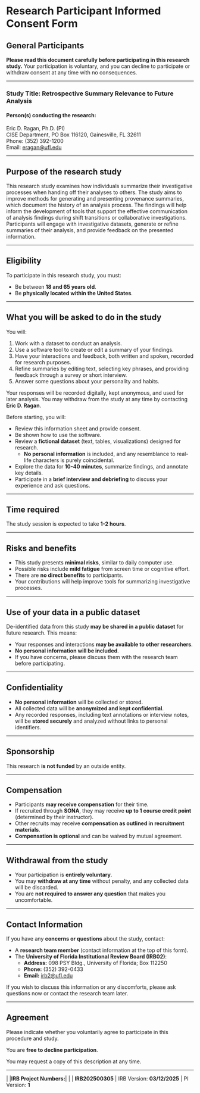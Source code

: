# Research Participant Informed Consent Form

## General Participants  

**Please read this document carefully before participating in this research study.** Your participation is voluntary, and you can decline to participate or withdraw consent at any time with no consequences.

---

### Study Title: Retrospective Summary Relevance to Future Analysis

#### Person(s) conducting the research:
Eric D. Ragan, Ph.D. (PI)  
CISE Department, PO Box 116120, Gainesville, FL 32611  
Phone: (352) 392-1200  
Email: [eragan@ufl.edu](mailto:eragan@ufl.edu)

---

## Purpose of the research study

This research study examines how individuals summarize their investigative processes when handing off their analyses to others. The study aims to improve methods for generating and presenting provenance summaries, which document the history of an analysis process. The findings will help inform the development of tools that support the effective communication of analysis findings during shift transitions or collaborative investigations. Participants will engage with investigative datasets, generate or refine summaries of their analysis, and provide feedback on the presented information.

---

## Eligibility

To participate in this research study, you must:
- Be between **18 and 65 years old**.
- Be **physically located within the United States**.

---

## What you will be asked to do in the study

You will:
1. Work with a dataset to conduct an analysis.
2. Use a software tool to create or edit a summary of your findings.
3. Have your interactions and feedback, both written and spoken, recorded for research purposes.
4. Refine summaries by editing text, selecting key phrases, and providing feedback through a survey or short interview.
5. Answer some questions about your personality and habits.

Your responses will be recorded digitally, kept anonymous, and used for later analysis. You may withdraw from the study at any time by contacting **Eric D. Ragan**.

Before starting, you will:
- Review this information sheet and provide consent.
- Be shown how to use the software.
- Review a **fictional dataset** (text, tables, visualizations) designed for research.
  - **No personal information** is included, and any resemblance to real-life characters is purely coincidental.
- Explore the data for **10-40 minutes**, summarize findings, and annotate key details.
- Participate in a **brief interview and debriefing** to discuss your experience and ask questions.

---

## Time required

The study session is expected to take **1-2 hours**.

---

## Risks and benefits

- This study presents **minimal risks**, similar to daily computer use.
- Possible risks include **mild fatigue** from screen time or cognitive effort.
- There are **no direct benefits** to participants.
- Your contributions will help improve tools for summarizing investigative processes.

---

## Use of your data in a public dataset

De-identified data from this study **may be shared in a public dataset** for future research. This means:
- Your responses and interactions **may be available to other researchers**.
- **No personal information will be included**.
- If you have concerns, please discuss them with the research team before participating.

---

## Confidentiality

- **No personal information** will be collected or stored.
- All collected data will be **anonymized and kept confidential**.
- Any recorded responses, including text annotations or interview notes, will be **stored securely** and analyzed without links to personal identifiers.

---

## Sponsorship

This research **is not funded** by an outside entity.

---

## Compensation

- Participants **may receive compensation** for their time.
- If recruited through **SONA**, they may receive **up to 1 course credit point** (determined by their instructor).
- Other recruits may receive **compensation as outlined in recruitment materials**.
- **Compensation is optional** and can be waived by mutual agreement.

---

## Withdrawal from the study

- Your participation is **entirely voluntary**.
- You may **withdraw at any time** without penalty, and any collected data will be discarded.
- You are **not required to answer any question** that makes you uncomfortable.

---

## Contact Information

If you have any **concerns or questions** about the study, contact:
- A **research team member** (contact information at the top of this form).
- The **University of Florida Institutional Review Board (IRB02)**:
  - **Address:** 098 PSY Bldg., University of Florida; Box 112250
  - **Phone:** (352) 392-0433
  - **Email:** [irb2@ufl.edu](mailto:irb2@ufl.edu)

If you wish to discuss this information or any discomforts, please ask questions now or contact the research team later.

---

## Agreement

Please indicate whether you voluntarily agree to participate in this procedure and study.

You are **free to decline participation**.

You may request a copy of this description at any time.

---

| |**IRB Project Numbers:**| |
| **IRB202500305** | IRB Version: **03/12/2025** | PI Version: **1**
